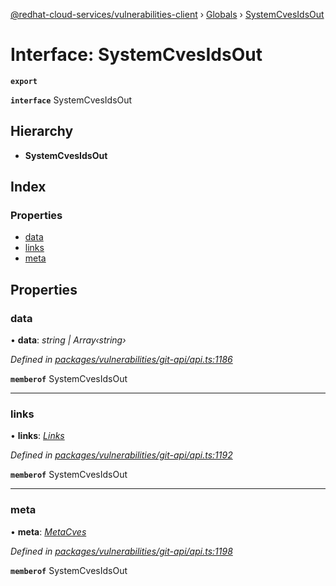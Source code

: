 [@redhat-cloud-services/vulnerabilities-client](../README.md) › [Globals](../globals.md) › [SystemCvesIdsOut](systemcvesidsout.md)

# Interface: SystemCvesIdsOut

**`export`** 

**`interface`** SystemCvesIdsOut

## Hierarchy

* **SystemCvesIdsOut**

## Index

### Properties

* [data](systemcvesidsout.md#data)
* [links](systemcvesidsout.md#links)
* [meta](systemcvesidsout.md#meta)

## Properties

###  data

• **data**: *string | Array‹string›*

*Defined in [packages/vulnerabilities/git-api/api.ts:1186](https://github.com/Hyperkid123/javascript-clients/blob/master/packages/vulnerabilities/git-api/api.ts#L1186)*

**`memberof`** SystemCvesIdsOut

___

###  links

• **links**: *[Links](links.md)*

*Defined in [packages/vulnerabilities/git-api/api.ts:1192](https://github.com/Hyperkid123/javascript-clients/blob/master/packages/vulnerabilities/git-api/api.ts#L1192)*

**`memberof`** SystemCvesIdsOut

___

###  meta

• **meta**: *[MetaCves](metacves.md)*

*Defined in [packages/vulnerabilities/git-api/api.ts:1198](https://github.com/Hyperkid123/javascript-clients/blob/master/packages/vulnerabilities/git-api/api.ts#L1198)*

**`memberof`** SystemCvesIdsOut
